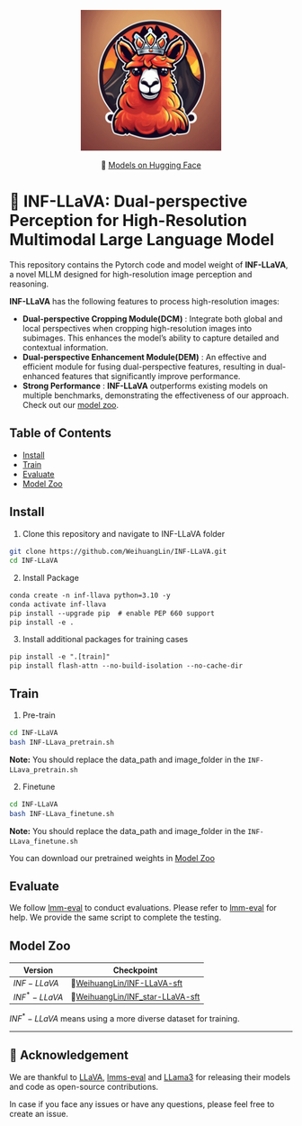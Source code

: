<p align="center">
    <img src="./images/INF-LLaVA.png" width="250" style="margin-bottom: 0.2;"/>
<p>

<p align="center">
        🤗 <a href="https://huggingface.co/WeihuangLin"> Models on Hugging Face</a>
<br>

# 🌋 INF-LLaVA: Dual-perspective Perception for High-Resolution Multimodal Large Language Model
This repository contains the Pytorch code and model weight of **INF-LLaVA**, a novel MLLM designed for high-resolution image perception and reasoning.

**INF-LLaVA** has the following features to process high-resolution images:
-  **Dual-perspective Cropping Module(DCM)** : Integrate both global and local perspectives when cropping high-resolution images into subimages. This enhances the model’s ability to capture detailed and contextual information.
-  **Dual-perspective Enhancement Module(DEM)** : An effective and efficient module for fusing dual-perspective features, resulting in dual-enhanced
features that significantly improve performance.
- **Strong Performance** : **INF-LLaVA** outperforms existing models on multiple benchmarks, demonstrating the effectiveness of our approach. Check out our [model zoo](#model-zoo).


## Table of Contents

- [Install](#install)
- [Train](#train)
- [Evaluate](#evaluate)
- [Model Zoo](#model-zoo)

## Install
1. Clone this repository and navigate to INF-LLaVA folder
```bash
git clone https://github.com/WeihuangLin/INF-LLaVA.git
cd INF-LLaVA
```
2. Install Package
```Shell
conda create -n inf-llava python=3.10 -y
conda activate inf-llava
pip install --upgrade pip  # enable PEP 660 support
pip install -e .
```
3. Install additional packages for training cases
```
pip install -e ".[train]"
pip install flash-attn --no-build-isolation --no-cache-dir
```

## Train

1. Pre-train
```bash
cd INF-LLaVA
bash INF-LLava_pretrain.sh
```
**Note:** You should replace the data_path and image_folder in the `INF-LLava_pretrain.sh`

2. Finetune
```bash
cd INF-LLaVA
bash INF-LLava_finetune.sh
```
**Note:** You should replace the data_path and image_folder in the `INF-LLava_finetune.sh`

You can download our pretrained weights in [Model Zoo](#model-zoo) 

## Evaluate

We follow [lmm-eval](https://github.com/EvolvingLMMs-Lab/lmms-eval/) to conduct evaluations. Please refer to [lmm-eval](https://github.com/EvolvingLMMs-Lab/lmms-eval/) for help. We provide the same script to complete the testing.


## Model Zoo

| Version |  Checkpoint |
|----------|----------|
| $INF-LLaVA$ | 🤗[WeihuangLin/INF-LLaVA-sft](https://huggingface.co/WeihuangLin/INF-LLaVA-sft/)
| $INF^*-LLaVA$ |  🤗[WeihuangLin/INF_star-LLaVA-sft](https://huggingface.co/WeihuangLin/INF_star-LLaVA-sft/)

$INF^*-LLaVA$ means using a more diverse dataset for training.

--- 
## 🙏 Acknowledgement
We are thankful to [LLaVA](https://github.com/haotian-liu/LLaVA), [lmms-eval](https://github.com/EvolvingLMMs-Lab/lmms-eval) and [LLama3](https://github.com/meta-llama/llama3) for releasing their models and code as open-source contributions.

In case if you face any issues or have any questions, please feel free to create an issue.
